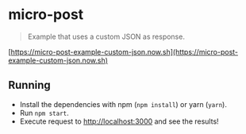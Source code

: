 # micro-post
> Example that uses a custom JSON as response.

[https://micro-post-example-custom-json.now.sh](https://micro-post-example-custom-json.now.sh)

## Running

* Install the dependencies with npm (`npm install`) or yarn (`yarn`).
* Run `npm start`.
* Execute request to [http://localhost:3000](http://localhost:3000) and see the results!